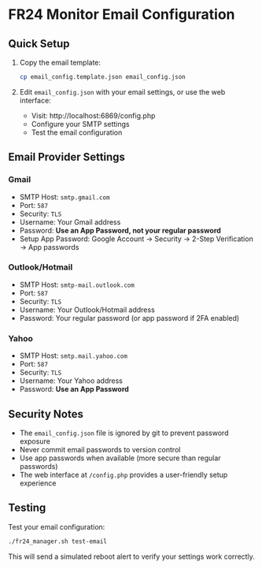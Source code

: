 # FR24 Monitor Email Configuration

## Quick Setup

1. Copy the email template:
   ```bash
   cp email_config.template.json email_config.json
   ```

2. Edit `email_config.json` with your email settings, or use the web interface:
   - Visit: http://localhost:6869/config.php
   - Configure your SMTP settings
   - Test the email configuration

## Email Provider Settings

### Gmail
- SMTP Host: `smtp.gmail.com`
- Port: `587`
- Security: `TLS`
- Username: Your Gmail address
- Password: **Use an App Password, not your regular password**
- Setup App Password: Google Account → Security → 2-Step Verification → App passwords

### Outlook/Hotmail
- SMTP Host: `smtp-mail.outlook.com`
- Port: `587`
- Security: `TLS`
- Username: Your Outlook/Hotmail address
- Password: Your regular password (or app password if 2FA enabled)

### Yahoo
- SMTP Host: `smtp.mail.yahoo.com`
- Port: `587`
- Security: `TLS`
- Username: Your Yahoo address
- Password: **Use an App Password**

## Security Notes

- The `email_config.json` file is ignored by git to prevent password exposure
- Never commit email passwords to version control
- Use app passwords when available (more secure than regular passwords)
- The web interface at `/config.php` provides a user-friendly setup experience

## Testing

Test your email configuration:
```bash
./fr24_manager.sh test-email
```

This will send a simulated reboot alert to verify your settings work correctly.
